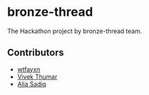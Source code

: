 # bronze-thread

The Hackathon project by bronze-thread team.


## Contributors
* [wtfayxn](github.com/wtfayxn)
* <a href="https://github.com/mrvivekthumar" target="_blank">Vivek Thumar</a>
* <a href="https://github.com/AliaSadiq" target="_blank">Alia Sadiq</a>

